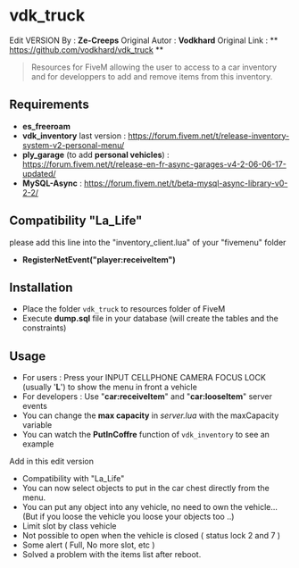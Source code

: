 # vdk_truck

Edit VERSION By : **Ze-Creeps**
Original Autor : **Vodkhard**
Original Link : ** https://github.com/vodkhard/vdk_truck **

> Resources for FiveM allowing the user to access to a car inventory and for developpers to add and remove items from this inventory.

## Requirements

- **es_freeroam**
- **vdk_inventory** last version : https://forum.fivem.net/t/release-inventory-system-v2-personal-menu/
- **ply_garage** (to add **personal vehicles**) : https://forum.fivem.net/t/release-en-fr-async-garages-v4-2-06-06-17-updated/
- **MySQL-Async** : https://forum.fivem.net/t/beta-mysql-async-library-v0-2-2/

## Compatibility "La_Life"
please add this line into the "inventory_client.lua" of your "fivemenu" folder
- **RegisterNetEvent("player:receiveItem")**

## Installation

- Place the folder `vdk_truck` to resources folder of FiveM
- Execute **dump.sql** file in your database (will create the tables and the constraints)

## Usage

- For users : Press your  INPUT CELLPHONE CAMERA FOCUS LOCK (usually '**L**') to show the menu in front a vehicle
- For developers : Use "**car:receiveItem**" and "**car:looseItem**" server events
- You can change the **max capacity** in _server.lua_ with the maxCapacity variable
- You can watch the **PutInCoffre** function of `vdk_inventory` to see an example

Add in this edit version
- Compatibility with "La_Life" 
- You can now select objects to put in the car chest directly from the menu.
- You can put any object into any vehicle, no need to own the vehicle... (But if you loose the vehicle you loose your objects too ..)
- Limit slot by class vehicle
- Not possible to open when the vehicle is closed ( status lock 2 and 7 )
- Some alert ( Full, No more slot, etc )
- Solved a problem with the items list after reboot.
